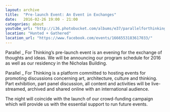 ```yaml
---
layout: archive
title:  "Pre-launch Event: An Event in Exchanges"
date:   2016-02-26 19:00 - 21:00 
categories: about
youtube_url: "http://i36.photobucket.com/albums/e37/parallelforthinking/PRELAUNCH-SCREENSHOT_zps9o7kexyr.jpg"
location: "Hunted + Gathered"
location_url: "https://www.facebook.com/events/1666553183617033/"
---
```


 Parallel _ For Thinking’s pre-launch event is an evening for the exchange of thoughts and ideas. We will be announcing our program schedule for 2016 as well as our residency in the Nicholas Building. 

Parallel _ For Thinking is a platform committed to hosting events for promoting discussions concerning art, architecture, culture and thinking. Part exhibition, part panel discussion, all content and activities will be live-streamed, archived and shared online with an international audience. 

The night will coincide with the launch of our crowd-funding campaign which will provide us with the essential support to run future events. 

